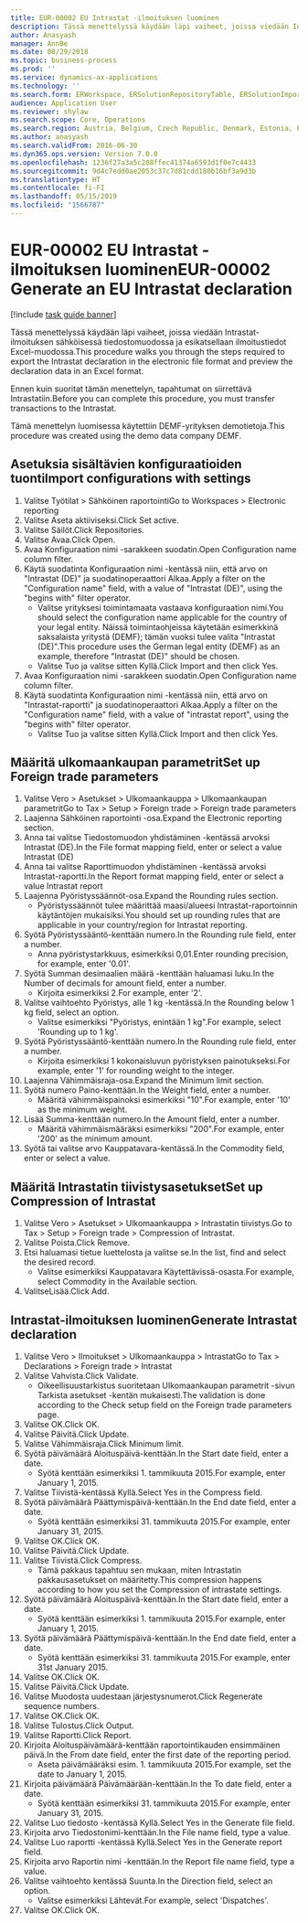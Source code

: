 ```yaml
---
title: EUR-00002 EU Intrastat -ilmoituksen luominen
description: Tässä menettelyssä käydään läpi vaiheet, joissa viedään Intrastat-ilmoituksen sähköisessä tiedostomuodossa ja esikatsellaan ilmoitustiedot Excel-muodossa.
author: Anasyash
manager: AnnBe
ms.date: 08/29/2018
ms.topic: business-process
ms.prod: ''
ms.service: dynamics-ax-applications
ms.technology: ''
ms.search.form: ERWorkspace, ERSolutionRepositoryTable, ERSolutionImport, IntrastatParameters, IntrastatCommodityLookup, IntrastatCompressParameters, Intrastat, SysQueryForm
audience: Application User
ms.reviewer: shylaw
ms.search.scope: Core, Operations
ms.search.region: Austria, Belgium, Czech Republic, Denmark, Estonia, Finland, France, Germany, Hungary, Ireland, Italy, Latvia, Lithuania, Netherlands, Poland, Spain, Sweden, United Kingdom
ms.author: anasyash
ms.search.validFrom: 2016-06-30
ms.dyn365.ops.version: Version 7.0.0
ms.openlocfilehash: 1236f27a3a5c208ffec41374a6593d1f0e7c4433
ms.sourcegitcommit: 9d4c7edd0ae2053c37c7d81cdd180b16bf3a9d3b
ms.translationtype: HT
ms.contentlocale: fi-FI
ms.lasthandoff: 05/15/2019
ms.locfileid: "1566787"
---
```

# <a name="eur-00002-generate-an-eu-intrastat-declaration"></a><span data-ttu-id="cac43-103">EUR-00002 EU Intrastat -ilmoituksen luominen</span><span class="sxs-lookup"><span data-stu-id="cac43-103">EUR-00002 Generate an EU Intrastat declaration</span></span>

[!include [task guide banner](../../includes/task-guide-banner.md)]

<span data-ttu-id="cac43-104">Tässä menettelyssä käydään läpi vaiheet, joissa viedään Intrastat-ilmoituksen sähköisessä tiedostomuodossa ja esikatsellaan ilmoitustiedot Excel-muodossa.</span><span class="sxs-lookup"><span data-stu-id="cac43-104">This procedure walks you through the steps required to export the Intrastat declaration in the electronic file format and preview the declaration data in an Excel format.</span></span> 

<span data-ttu-id="cac43-105">Ennen kuin suoritat tämän menettelyn, tapahtumat on siirrettävä Intrastatiin.</span><span class="sxs-lookup"><span data-stu-id="cac43-105">Before you can complete this procedure, you must transfer transactions to the Intrastat.</span></span> 

<span data-ttu-id="cac43-106">Tämä menettelyn luomisessa käytettiin DEMF-yrityksen demotietoja.</span><span class="sxs-lookup"><span data-stu-id="cac43-106">This procedure was created using the demo data company DEMF.</span></span>


## <a name="import-configurations-with-settings"></a><span data-ttu-id="cac43-107">Asetuksia sisältävien konfiguraatioiden tuonti</span><span class="sxs-lookup"><span data-stu-id="cac43-107">Import configurations with settings</span></span>
1. <span data-ttu-id="cac43-108">Valitse Työtilat > Sähköinen raportointi</span><span class="sxs-lookup"><span data-stu-id="cac43-108">Go to Workspaces > Electronic reporting</span></span>
2. <span data-ttu-id="cac43-109">Valitse Aseta aktiiviseksi.</span><span class="sxs-lookup"><span data-stu-id="cac43-109">Click Set active.</span></span>
3. <span data-ttu-id="cac43-110">Valitse Säilöt.</span><span class="sxs-lookup"><span data-stu-id="cac43-110">Click Repositories.</span></span>
4. <span data-ttu-id="cac43-111">Valitse Avaa.</span><span class="sxs-lookup"><span data-stu-id="cac43-111">Click Open.</span></span>
5. <span data-ttu-id="cac43-112">Avaa Konfiguraation nimi -sarakkeen suodatin.</span><span class="sxs-lookup"><span data-stu-id="cac43-112">Open Configuration name column filter.</span></span>
6. <span data-ttu-id="cac43-113">Käytä suodatinta Konfiguraation nimi -kentässä niin, että arvo on "Intrastat (DE)" ja suodatinoperaattori Alkaa.</span><span class="sxs-lookup"><span data-stu-id="cac43-113">Apply a filter on the "Configuration name" field, with a value of "Intrastat (DE)", using the "begins with" filter operator.</span></span>
    * <span data-ttu-id="cac43-114">Valitse yrityksesi toimintamaata vastaava konfiguraation nimi.</span><span class="sxs-lookup"><span data-stu-id="cac43-114">You should select the configuration name applicable for the country of your legal entity.</span></span> <span data-ttu-id="cac43-115">Näissä toimintaohjeissa käytetään esimerkkinä saksalaista yritystä (DEMF); tämän vuoksi tulee valita "Intrastat (DE)".</span><span class="sxs-lookup"><span data-stu-id="cac43-115">This procedure uses the German legal entity (DEMF) as an example, therefore "Intrastat (DE)" should be chosen.</span></span>  
    * <span data-ttu-id="cac43-116">Valitse Tuo ja valitse sitten Kyllä.</span><span class="sxs-lookup"><span data-stu-id="cac43-116">Click Import and then click Yes.</span></span>  
7. <span data-ttu-id="cac43-117">Avaa Konfiguraation nimi -sarakkeen suodatin.</span><span class="sxs-lookup"><span data-stu-id="cac43-117">Open Configuration name column filter.</span></span>
8. <span data-ttu-id="cac43-118">Käytä suodatinta Konfiguraation nimi -kentässä niin, että arvo on "Intrastat-raportti" ja suodatinoperaattori Alkaa.</span><span class="sxs-lookup"><span data-stu-id="cac43-118">Apply a filter on the "Configuration name" field, with a value of "intrastat report", using the "begins with" filter operator.</span></span>
    * <span data-ttu-id="cac43-119">Valitse Tuo ja valitse sitten Kyllä.</span><span class="sxs-lookup"><span data-stu-id="cac43-119">Click Import and then click Yes.</span></span>  

## <a name="set-up-foreign-trade-parameters"></a><span data-ttu-id="cac43-120">Määritä ulkomaankaupan parametrit</span><span class="sxs-lookup"><span data-stu-id="cac43-120">Set up Foreign trade parameters</span></span>
1. <span data-ttu-id="cac43-121">Valitse Vero > Asetukset > Ulkomaankauppa > Ulkomaankaupan parametrit</span><span class="sxs-lookup"><span data-stu-id="cac43-121">Go to Tax > Setup > Foreign trade > Foreign trade parameters</span></span>
2. <span data-ttu-id="cac43-122">Laajenna Sähköinen raportointi -osa.</span><span class="sxs-lookup"><span data-stu-id="cac43-122">Expand the Electronic reporting section.</span></span>
3. <span data-ttu-id="cac43-123">Anna tai valitse Tiedostomuodon yhdistäminen -kentässä arvoksi Intrastat (DE).</span><span class="sxs-lookup"><span data-stu-id="cac43-123">In the File format mapping field, enter or select a value Intrastat (DE)</span></span>
4. <span data-ttu-id="cac43-124">Anna tai valitse Raporttimuodon yhdistäminen -kentässä arvoksi Intrastat-raportti.</span><span class="sxs-lookup"><span data-stu-id="cac43-124">In the Report format mapping field, enter or select a value Intrastat report</span></span>
5. <span data-ttu-id="cac43-125">Laajenna Pyöristyssäännöt-osa.</span><span class="sxs-lookup"><span data-stu-id="cac43-125">Expand the Rounding rules section.</span></span>
    * <span data-ttu-id="cac43-126">Pyöristyssäännöt tulee määrittää maasi/alueesi Intrastat-raportoinnin käytäntöjen mukaisiksi.</span><span class="sxs-lookup"><span data-stu-id="cac43-126">You should set up rounding rules that are applicable in your country/region for Intrastat reporting.</span></span>  
6. <span data-ttu-id="cac43-127">Syötä Pyöristyssääntö-kenttään numero.</span><span class="sxs-lookup"><span data-stu-id="cac43-127">In the Rounding rule field, enter a number.</span></span>
    * <span data-ttu-id="cac43-128">Anna pyöristystarkkuus, esimerkiksi 0,01.</span><span class="sxs-lookup"><span data-stu-id="cac43-128">Enter rounding precision, for example, enter '0.01'.</span></span>  
7. <span data-ttu-id="cac43-129">Syötä Summan desimaalien määrä -kenttään haluamasi luku.</span><span class="sxs-lookup"><span data-stu-id="cac43-129">In the Number of decimals for amount field, enter a number.</span></span>
    * <span data-ttu-id="cac43-130">Kirjoita esimerkiksi 2.</span><span class="sxs-lookup"><span data-stu-id="cac43-130">For example, enter '2'.</span></span>  
8. <span data-ttu-id="cac43-131">Valitse vaihtoehto Pyöristys, alle 1 kg -kentässä.</span><span class="sxs-lookup"><span data-stu-id="cac43-131">In the Rounding below 1 kg field, select an option.</span></span>
    * <span data-ttu-id="cac43-132">Valitse esimerkiksi "Pyöristys, enintään 1 kg".</span><span class="sxs-lookup"><span data-stu-id="cac43-132">For example, select 'Rounding up to 1 kg'.</span></span>  
9. <span data-ttu-id="cac43-133">Syötä Pyöristyssääntö-kenttään numero.</span><span class="sxs-lookup"><span data-stu-id="cac43-133">In the Rounding rule field, enter a number.</span></span>
    * <span data-ttu-id="cac43-134">Kirjoita esimerkiksi 1 kokonaisluvun pyöristyksen painotukseksi.</span><span class="sxs-lookup"><span data-stu-id="cac43-134">For example, enter '1' for rounding weight to the integer.</span></span>  
10. <span data-ttu-id="cac43-135">Laajenna Vähimmäisraja-osa.</span><span class="sxs-lookup"><span data-stu-id="cac43-135">Expand the Minimum limit section.</span></span>
11. <span data-ttu-id="cac43-136">Syötä numero Paino-kenttään.</span><span class="sxs-lookup"><span data-stu-id="cac43-136">In the Weight field, enter a number.</span></span>
    * <span data-ttu-id="cac43-137">Määritä vähimmäispainoksi esimerkiksi "10".</span><span class="sxs-lookup"><span data-stu-id="cac43-137">For example, enter '10' as the minimum weight.</span></span>  
12. <span data-ttu-id="cac43-138">Lisää Summa-kenttään numero.</span><span class="sxs-lookup"><span data-stu-id="cac43-138">In the Amount field, enter a number.</span></span>
    * <span data-ttu-id="cac43-139">Määritä vähimmäismääräksi esimerkiksi "200".</span><span class="sxs-lookup"><span data-stu-id="cac43-139">For example, enter '200' as the minimum amount.</span></span>  
13. <span data-ttu-id="cac43-140">Syötä tai valitse arvo Kauppatavara-kentässä.</span><span class="sxs-lookup"><span data-stu-id="cac43-140">In the Commodity field, enter or select a value.</span></span>

## <a name="set-up-compression-of-intrastat"></a><span data-ttu-id="cac43-141">Määritä Intrastatin tiivistysasetukset</span><span class="sxs-lookup"><span data-stu-id="cac43-141">Set up Compression of Intrastat</span></span>
1. <span data-ttu-id="cac43-142">Valitse Vero > Asetukset > Ulkomaankauppa > Intrastatin tiivistys.</span><span class="sxs-lookup"><span data-stu-id="cac43-142">Go to Tax > Setup > Foreign trade > Compression of Intrastat.</span></span>
2. <span data-ttu-id="cac43-143">Valitse Poista.</span><span class="sxs-lookup"><span data-stu-id="cac43-143">Click Remove.</span></span>
3. <span data-ttu-id="cac43-144">Etsi haluamasi tietue luettelosta ja valitse se.</span><span class="sxs-lookup"><span data-stu-id="cac43-144">In the list, find and select the desired record.</span></span>
    * <span data-ttu-id="cac43-145">Valitse esimerkiksi Kauppatavara Käytettävissä-osasta.</span><span class="sxs-lookup"><span data-stu-id="cac43-145">For example, select Commodity in the Available section.</span></span>  
4. <span data-ttu-id="cac43-146">ValitseLisää.</span><span class="sxs-lookup"><span data-stu-id="cac43-146">Click Add.</span></span>

## <a name="generate-intrastat-declaration"></a><span data-ttu-id="cac43-147">Intrastat-ilmoituksen luominen</span><span class="sxs-lookup"><span data-stu-id="cac43-147">Generate Intrastat declaration</span></span>
1. <span data-ttu-id="cac43-148">Valitse Vero > Ilmoitukset > Ulkomaankauppa > Intrastat</span><span class="sxs-lookup"><span data-stu-id="cac43-148">Go to Tax > Declarations > Foreign trade > Intrastat</span></span>
2. <span data-ttu-id="cac43-149">Valitse Vahvista.</span><span class="sxs-lookup"><span data-stu-id="cac43-149">Click Validate.</span></span>
    * <span data-ttu-id="cac43-150">Oikeellisuustarkistus suoritetaan Ulkomaankaupan parametrit -sivun Tarkista asetukset -kentän mukaisesti.</span><span class="sxs-lookup"><span data-stu-id="cac43-150">The validation is done according to the Check setup field on the Foreign trade parameters page.</span></span>  
3. <span data-ttu-id="cac43-151">Valitse OK.</span><span class="sxs-lookup"><span data-stu-id="cac43-151">Click OK.</span></span>
4. <span data-ttu-id="cac43-152">Valitse Päivitä.</span><span class="sxs-lookup"><span data-stu-id="cac43-152">Click Update.</span></span>
5. <span data-ttu-id="cac43-153">Valitse Vähimmäisraja.</span><span class="sxs-lookup"><span data-stu-id="cac43-153">Click Minimum limit.</span></span>
6. <span data-ttu-id="cac43-154">Syötä päivämäärä Aloituspäivä-kenttään.</span><span class="sxs-lookup"><span data-stu-id="cac43-154">In the Start date field, enter a date.</span></span>
    * <span data-ttu-id="cac43-155">Syötä kenttään esimerkiksi 1. tammikuuta 2015.</span><span class="sxs-lookup"><span data-stu-id="cac43-155">For example, enter January 1, 2015.</span></span>  
7. <span data-ttu-id="cac43-156">Valitse Tiivistä-kentässä Kyllä.</span><span class="sxs-lookup"><span data-stu-id="cac43-156">Select Yes in the Compress field.</span></span>
8. <span data-ttu-id="cac43-157">Syötä päivämäärä Päättymispäivä-kenttään.</span><span class="sxs-lookup"><span data-stu-id="cac43-157">In the End date field, enter a date.</span></span>
    * <span data-ttu-id="cac43-158">Syötä kenttään esimerkiksi 31. tammikuuta 2015.</span><span class="sxs-lookup"><span data-stu-id="cac43-158">For example, enter January 31, 2015.</span></span>  
9. <span data-ttu-id="cac43-159">Valitse OK.</span><span class="sxs-lookup"><span data-stu-id="cac43-159">Click OK.</span></span>
10. <span data-ttu-id="cac43-160">Valitse Päivitä.</span><span class="sxs-lookup"><span data-stu-id="cac43-160">Click Update.</span></span>
11. <span data-ttu-id="cac43-161">Valitse Tiivistä.</span><span class="sxs-lookup"><span data-stu-id="cac43-161">Click Compress.</span></span>
    * <span data-ttu-id="cac43-162">Tämä pakkaus tapahtuu sen mukaan, miten Intrastatin pakkausasetukset on määritetty.</span><span class="sxs-lookup"><span data-stu-id="cac43-162">This compression happens according to how you set the Compression of intrastate settings.</span></span>  
12. <span data-ttu-id="cac43-163">Syötä päivämäärä Aloituspäivä-kenttään.</span><span class="sxs-lookup"><span data-stu-id="cac43-163">In the Start date field, enter a date.</span></span>
    * <span data-ttu-id="cac43-164">Syötä kenttään esimerkiksi 1. tammikuuta 2015.</span><span class="sxs-lookup"><span data-stu-id="cac43-164">For example, enter January 1, 2015.</span></span>  
13. <span data-ttu-id="cac43-165">Syötä päivämäärä Päättymispäivä-kenttään.</span><span class="sxs-lookup"><span data-stu-id="cac43-165">In the End date field, enter a date.</span></span>
    * <span data-ttu-id="cac43-166">Syötä kenttään esimerkiksi 31. tammikuuta 2015.</span><span class="sxs-lookup"><span data-stu-id="cac43-166">For example, enter 31st January 2015.</span></span>  
14. <span data-ttu-id="cac43-167">Valitse OK.</span><span class="sxs-lookup"><span data-stu-id="cac43-167">Click OK.</span></span>
15. <span data-ttu-id="cac43-168">Valitse Päivitä.</span><span class="sxs-lookup"><span data-stu-id="cac43-168">Click Update.</span></span>
16. <span data-ttu-id="cac43-169">Valitse Muodosta uudestaan järjestysnumerot.</span><span class="sxs-lookup"><span data-stu-id="cac43-169">Click Regenerate sequence numbers.</span></span>
17. <span data-ttu-id="cac43-170">Valitse OK.</span><span class="sxs-lookup"><span data-stu-id="cac43-170">Click OK.</span></span>
18. <span data-ttu-id="cac43-171">Valitse Tulostus.</span><span class="sxs-lookup"><span data-stu-id="cac43-171">Click Output.</span></span>
19. <span data-ttu-id="cac43-172">Valitse Raportti.</span><span class="sxs-lookup"><span data-stu-id="cac43-172">Click Report.</span></span>
20. <span data-ttu-id="cac43-173">Kirjoita Aloituspäivämäärä-kenttään raportointikauden ensimmäinen päivä.</span><span class="sxs-lookup"><span data-stu-id="cac43-173">In the From date field, enter the first date of the reporting period.</span></span>
    * <span data-ttu-id="cac43-174">Aseta päivämääräksi esim. 1. tammikuuta 2015.</span><span class="sxs-lookup"><span data-stu-id="cac43-174">For example, set the date to January 1, 2015.</span></span>  
21. <span data-ttu-id="cac43-175">Kirjoita päivämäärä Päivämäärään-kenttään.</span><span class="sxs-lookup"><span data-stu-id="cac43-175">In the To date field, enter a date.</span></span>
    * <span data-ttu-id="cac43-176">Syötä kenttään esimerkiksi 31. tammikuuta 2015.</span><span class="sxs-lookup"><span data-stu-id="cac43-176">For example, enter January 31, 2015.</span></span>  
22. <span data-ttu-id="cac43-177">Valitse Luo tiedosto -kentässä Kyllä.</span><span class="sxs-lookup"><span data-stu-id="cac43-177">Select Yes in the Generate file field.</span></span>
23. <span data-ttu-id="cac43-178">Kirjoita arvo Tiedostonimi-kenttään.</span><span class="sxs-lookup"><span data-stu-id="cac43-178">In the File name field, type a value.</span></span>
24. <span data-ttu-id="cac43-179">Valitse Luo raportti -kentässä Kyllä.</span><span class="sxs-lookup"><span data-stu-id="cac43-179">Select Yes in the Generate report field.</span></span>
25. <span data-ttu-id="cac43-180">Kirjoita arvo Raportin nimi -kenttään.</span><span class="sxs-lookup"><span data-stu-id="cac43-180">In the Report file name field, type a value.</span></span>
26. <span data-ttu-id="cac43-181">Valitse vaihtoehto kentässä Suunta.</span><span class="sxs-lookup"><span data-stu-id="cac43-181">In the Direction field, select an option.</span></span>
    * <span data-ttu-id="cac43-182">Valitse esimerkiksi Lähtevät.</span><span class="sxs-lookup"><span data-stu-id="cac43-182">For example, select 'Dispatches'.</span></span>  
27. <span data-ttu-id="cac43-183">Valitse OK.</span><span class="sxs-lookup"><span data-stu-id="cac43-183">Click OK.</span></span>

